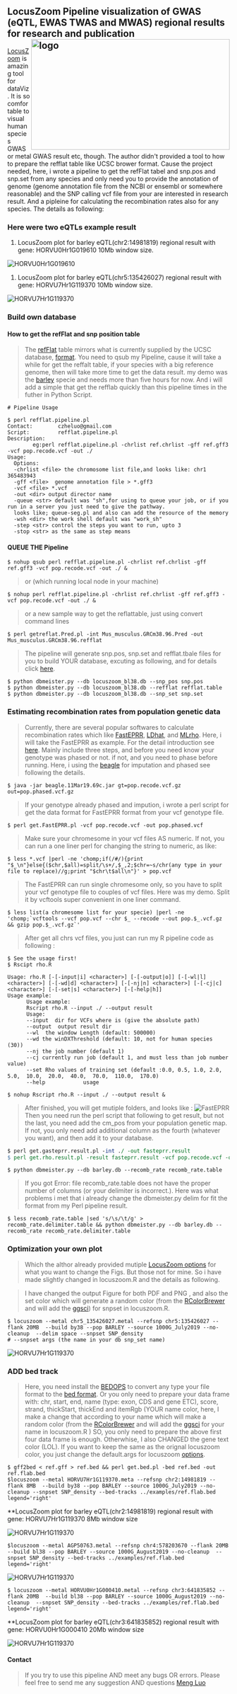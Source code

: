 ## LocusZoom Pipeline visualization of GWAS (eQTL, EWAS TWAS and MWAS)  regional results for research and publication <a href="Fig/locuszoom.png"><img src="Fig/locuszoom.png" align="right" alt="logo" height="250" width="450" /></a>

  [LocusZoom](http://locuszoom.org/) is amazing tool for dataViz. It is so comfortable to visual human species GWAS or metal GWAS result etc, though. The author didn't provided a tool to how to prepare the refflat table like UCSC brower format. Cause the project needed, here, i wrote a pipeline to get the refFlat tabel and snp.pos and snp.set from any species and only need you to provide the annotation of genome (genome annotation file from the NCBI or ensembl or somewhere reasonable) and the SNP calling vcf file from your are interested in research result. And a pipleine for calculating the recombination rates also for any species. The details as following:

### Here were two eQTLs example result 

1. LocusZoom plot for barley eQTL(chr2:14981819) regional result with gene: HORVU0Hr1G019610 10Mb window size.

![HORVU0Hr1G019610](Fig/chr2_6981819-22981819-1.png "HORVU0Hr1G019610")

1. LocusZoom plot for barley eQTL(chr5:135426027) regional result with gene: HORVU7Hr1G119370 10Mb window size.

![HORVU7Hr1G119370](Fig/chr5_115426027-155426027-1.png "HORVU7Hr1G119370")

### Build own database  

#### How to get the refFlat and snp position table

> The [refFlat](https://genome-source.gi.ucsc.edu/gitlist/kent.git/raw/master/src/hg/lib/refFlat.as) table mirrors what is currently supplied by the UCSC database, [format](https://genome-source.gi.ucsc.edu/gitlist/kent.git/raw/master/src/hg/lib/refFlat.as). You need to qsub my Pipeline, cause it will take a while for get the reffalt table, if your species with a big reference genome, then will take more time to get the data result. my demo was the  [barley](ftp://ftp.ensemblgenomes.org/pub/plants/release-44/gff3/hordeum_vulgare) specie and needs more than five hours for now. And i will add a simple that get the refflab quickly than this pipeline times in the futher in Python Script.

```linux
# Pipeline Usage

$ perl refflat.pipeline.pl
Contact:        czheluo@gmail.com
Script:         refflat.pipeline.pl
Description:
        eg:perl refflat.pipeline.pl -chrlist ref.chrlist -gff ref.gff3 -vcf pop.recode.vcf -out ./
Usage:
  Options:
  -chrlist <file> the chromosome list file,and looks like: chr1 365483943
  -gff <file>  genome annotation file > *.gff3
  -vcf <file> *.vcf
  -out <dir> output director name
  -queue <str> default was "sh",for using to queue your job, or if you run in a server you just need to give the pathway.
  looks like; queue-seg.pl and also can add the resource of the memory
  -wsh <dir> the work shell default was "work_sh"
  -step <str> control the steps you want to run, upto 3
  -stop <str> as the same as step means

```
#### QUEUE THE Pipeline 

```linux
$ nohup qsub perl refflat.pipeline.pl -chrlist ref.chrlist -gff ref.gff3 -vcf pop.recode.vcf -out ./ &
```
> or (which running local node in your machine)

```linux
$ nohup perl refflat.pipeline.pl -chrlist ref.chrlist -gff ref.gff3 -vcf pop.recode.vcf -out ./ &
```

> or a new sample way to get the reflattable, just using convert command  lines

```linux
$ perl getreflat.Pred.pl -int Mus_musculus.GRCm38.96.Pred -out Mus_musculus.GRCm38.96.refflat

```

>The pipeline will generate snp.pos, snp.set and refflat.tbale files for you to build YOUR database, excuting as following, and for details click [here](https://genome.sph.umich.edu/wiki/LocusZoom_Standalone).


```linux
$ python dbmeister.py --db locuszoom_bl38.db --snp_pos snp.pos  
$ python dbmeister.py --db locuszoom_bl38.db --refflat refflat.table  
$ python dbmeister.py --db locuszoom_bl38.db --snp_set snp.set
```

### Estimating recombination rates from population genetic data  
> Currently, there are several popular softwares to calculate recombination rates which like [FastEPRR](http://www.picb.ac.cn/evolgen/softwares/FastEPRR.html), [LDhat](https://github.com/auton1/LDhat), and [MLrho](http://guanine.evolbio.mpg.de/mlRho/). Here, i will take the FastEPRR as example. For the detail introduction see [here](http://www.picb.ac.cn/evolgen/softwares/download/FastEPRR/FastEPRR2.0/FastEPRR_manual.pdf). Mainly include three steps, and before you need know your genotype was phased or not. if not, and you need to phase before running. Here, i using the [beagle](https://faculty.washington.edu/browning/beagle/beagle.html) for imputation and phased see following the details.

```linux
$ java -jar beagle.11Mar19.69c.jar gt=pop.recode.vcf.gz out=pop.phased.vcf.gz
```
> If your genotype already phased and impution, i wrote a perl script for get the data format for FastEPRR format from your vcf genotype file.
 
```linux
$ perl get.FastEPRR.pl -vcf pop.recode.vcf -out pop.phased.vcf 
```

> Make sure your chromesome in your vcf files AS numeric. If not, you can run a one liner perl for changing the string to numeric, as like:

```linux
$ less *.vcf |perl -ne 'chomp;if(/#/){print "$_\n"}else{($chr,$all)=split/\s+/,$_,2;$chr=~s/chr(any type in your file to replace)//g;print "$chr\t$all\n"}' > pop.vcf
```

> The FastEPRR can run single chromesome only, so you have to split your vcf genotype file to couples of vcf files. Here was my demo. Split it by vcftools super convenient in one liner command.
   
```linux
$ less list(a chromesome list for your specie) |perl -ne 'chomp;`vcftools --vcf pop.vcf --chr $_ --recode --out pop.$_.vcf.gz && gzip pop.$_.vcf.gz`'
```
> After get all chrs vcf files, you just can run my R pipeline code as following : 
```linux
$ See the usage first!
$ Rscipt rho.R 

Usage: rho.R [-[-input|i] <character>] [-[-output|o]] [-[-wl|l] <character>] [-[-wd|d] <character>] [-[-nj|n] <character>] [-[-cj|c] <character>] [-[-set|s] <character>] [-[-help|h]]
Usage example:
      Usage example:
      Rscript rho.R --input ./ --output result
      Usage:
      --input  dir for VCFs where is (give the absolute path)
      --output  output result dir
      --wl  the window Length (default: 500000)
      --wd the winDXThreshold (default: 10, not for human species (30))
      --nj the job number (default 1)
      --cj currently run job (default 1, and must less than job number value)
      --set Rho values of training set (default :0.0, 0.5, 1.0, 2.0, 5.0,  10.0,  20.0,  40.0,  70.0,  110.0,  170.0)
      --help            usage

$ nohup Rscript rho.R --input ./ --output result &
```

> After finished, you will get mutiple folders, and looks like : 
![FastEPRR](Fig/FastEPRR.png "FastEPRR")
>Then you need run the perl script that following to get result, but not the last, you need add the cm_pos from your population genetic map. If not, you only need add additional column as the fourth (whatever you want), and then add it to your database.

```perl
$ perl get.gasteprr.result.pl -int ./ -out fasteprr.result
$ perl get.rho.result.pl -result fasteprr.result -vcf pop.recode.vcf -out recomb_rate.table
```

```linux
$ python dbmeister.py --db barley.db --recomb_rate recomb_rate.table 
```

> If you got Error: file recomb_rate.table does not have the proper number of columns (or your delimiter is incorrect.). Here was what problems i met that i already change the dbmeister.py delim for fit the format from my Perl pipeline result.
 
```linux
$ less recomb_rate.table |sed 's/\s/\t/g' > recomb_rate.delimiter.table && python dbmeister.py --db barley.db --recomb_rate recomb_rate.delimiter.table
```
### Optimization your own plot
> Which the althor already provided mutiple [LocusZoom options](https://genome.sph.umich.edu/wiki/LocusZoom_Standalone) for what you want to change the Figs. But those not for mine. So i have made slightly changed in locuszoom.R and the details as following.

> I have changed the output Figure for both PDF and PNG , and also the set color which will generate a random color (from the [RColorBrewer](https://cran.r-project.org/web/packages/RColorBrewer/index.html)  and will add the [ggsci](https://nanx.me/ggsci/articles/ggsci.html)) for snpset in locuszoom.R.
> 
```linux
$ locuszoom --metal chr5_135426027.metal --refsnp chr5:135426027 --flank 20MB  --build by38 --pop BARLEY --source 1000G_July2019 --no-cleanup  --delim space --snpset SNP_density
# --snpset args (the name in your db snp_set name)
```

![HORVU7Hr1G119370](Fig/chr2_6981819-22981819_snpset.png "HORVU7Hr1G119370")

### ADD bed track

> Here, you need install the [BEDOPS](https://bedops.readthedocs.io/en/latest/index.html) to convert any type your file format to the [bed format](http://genome.ucsc.edu/FAQ/FAQformat.html#format1.7). Or you only need to prepare your data frame with: chr, start, end, name (type: exon, CDS and gene ETC), score, strand, thickStart, thickEnd and itemRgb (YOUR name color, here, I make a change that according to your name which will make a random color (from the [RColorBrewer](https://cran.r-project.org/web/packages/RColorBrewer/index.html)  and will add the [ggsci](https://nanx.me/ggsci/articles/ggsci.html) for your name in locuszoom.R ) SO, you only need to prepare the above first four data frame is enough. Otherwhise, I also CHANGED the gene text color (LOL). If you want to keep the same as the orignal locuszoom color, you just change the default.args for locuszoom [options](https://genome.sph.umich.edu/wiki/LocusZoom_Standalone).

```linux
$ gff2bed < ref.gff > ref.bed && perl get.bed.pl -bed ref.bed -out ref.flab.bed
$locuszoom --metal HORVU7Hr1G119370.meta --refsnp chr2:14981819 --flank 8MB  --build by38 --pop BARLEY --source 1000G_July2019 --no-cleanup --snpset SNP_density --bed-tracks ../examples/ref.flab.bed legend='right'
```

**LocusZoom plot for barley eQTL(chr2:14981819) regional result with gene: HORVU7Hr1G119370 8Mb window size

![HORVU7Hr1G119370](Fig/chr2_6981819-22981819_bed.png "HORVU7Hr1G119370")

```linux
$locuszoom --metal AGP50763.metal --refsnp chr4:578203670 --flank 20MB  --build bl38 --pop BARLEY --source 1000G_August2019 --no-cleanup  --snpset SNP_density --bed-tracks ../examples/ref.flab.bed legend='right'
```

![HORVU7Hr1G119370](Fig/1.png "AGP50763")
```linux
$ locuszoom --metal HORVU0Hr1G000410.metal --refsnp chr3:641835852 --flank 20MB  --build bl38 --pop BARLEY --source 1000G_August2019 --no-cleanup  --snpset SNP_density --bed-tracks ../examples/ref.flab.bed legend='right'
```
**LocusZoom plot for barley eQTL(chr3:641835852) regional result with gene: HORVU0Hr1G000410 20Mb window size

![HORVU7Hr1G119370](Fig/3.png "AGP50763")

####  Contact
> If you try to use this pipeline AND meet any bugs OR errors. Please feel free to send me any suggestion AND questions [Meng Luo](czheluo@gmail.com) 

